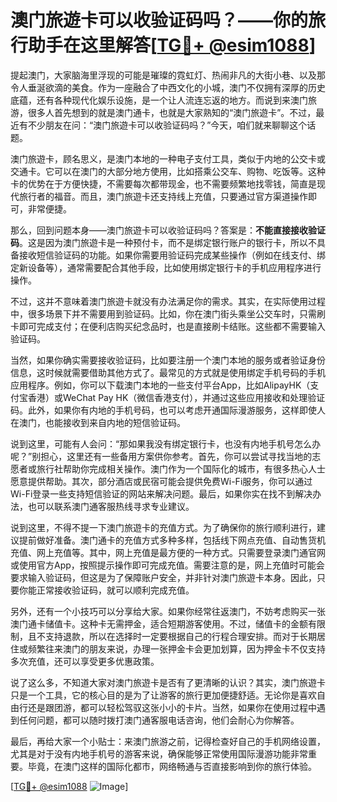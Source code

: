 # 澳门旅遊卡可以收验证码吗？——你的旅行助手在这里解答[[TG💪+ @esim1088](https://t.me/s/esim1088)]

提起澳门，大家脑海里浮现的可能是璀璨的霓虹灯、热闹非凡的大街小巷、以及那令人垂涎欲滴的美食。作为一座融合了中西文化的小城，澳门不仅拥有深厚的历史底蕴，还有各种现代化娱乐设施，是一个让人流连忘返的地方。而说到来澳门旅游，很多人首先想到的就是澳门通卡，也就是大家熟知的“澳门旅遊卡”。不过，最近有不少朋友在问：“澳门旅遊卡可以收验证码吗？”今天，咱们就来聊聊这个话题。

澳门旅遊卡，顾名思义，是澳门本地的一种电子支付工具，类似于内地的公交卡或交通卡。它可以在澳门的大部分地方使用，比如搭乘公交车、购物、吃饭等。这种卡的优势在于方便快捷，不需要每次都带现金，也不需要频繁地找零钱，简直是现代旅行者的福音。而且，澳门旅遊卡还支持线上充值，只要通过官方渠道操作即可，非常便捷。

那么，回到问题本身——澳门旅遊卡可以收验证码吗？答案是：**不能直接接收验证码**。这是因为澳门旅遊卡是一种预付卡，而不是绑定银行账户的银行卡，所以不具备接收短信验证码的功能。如果你需要用验证码完成某些操作（例如在线支付、绑定新设备等），通常需要配合其他手段，比如使用绑定银行卡的手机应用程序进行操作。

不过，这并不意味着澳门旅遊卡就没有办法满足你的需求。其实，在实际使用过程中，很多场景下并不需要用到验证码。比如，你在澳门街头乘坐公交车时，只需刷卡即可完成支付；在便利店购买纪念品时，也是直接刷卡结账。这些都不需要输入验证码。

当然，如果你确实需要接收验证码，比如要注册一个澳门本地的服务或者验证身份信息，这时候就需要借助其他方式了。最常见的方式就是使用绑定手机号码的手机应用程序。例如，你可以下载澳门本地的一些支付平台App，比如AlipayHK（支付宝香港）或WeChat Pay HK（微信香港支付），并通过这些应用接收和处理验证码。此外，如果你有内地的手机号码，也可以考虑开通国际漫游服务，这样即使人在澳门，也能接收到来自内地的短信验证码。

说到这里，可能有人会问：“那如果我没有绑定银行卡，也没有内地手机号怎么办呢？”别担心，这里还有一些备用方案供你参考。首先，你可以尝试寻找当地的志愿者或旅行社帮助你完成相关操作。澳门作为一个国际化的城市，有很多热心人士愿意提供帮助。其次，部分酒店或民宿可能会提供免费Wi-Fi服务，你可以通过Wi-Fi登录一些支持短信验证的网站来解决问题。最后，如果你实在找不到解决办法，也可以联系澳门通客服热线寻求专业建议。

说到这里，不得不提一下澳门旅遊卡的充值方式。为了确保你的旅行顺利进行，建议提前做好准备。澳门通卡的充值方式多种多样，包括线下网点充值、自动售货机充值、网上充值等。其中，网上充值是最方便的一种方式。只需要登录澳门通官网或使用官方App，按照提示操作即可完成充值。需要注意的是，网上充值时可能会要求输入验证码，但这是为了保障账户安全，并非针对澳门旅遊卡本身。因此，只要你能正常接收验证码，就可以顺利完成充值。

另外，还有一个小技巧可以分享给大家。如果你经常往返澳门，不妨考虑购买一张澳门通卡储值卡。这种卡无需押金，适合短期游客使用。不过，储值卡的金额有限制，且不支持退款，所以在选择时一定要根据自己的行程合理安排。而对于长期居住或频繁往来澳门的朋友来说，办理一张押金卡会更加划算，因为押金卡不仅支持多次充值，还可以享受更多优惠政策。

说了这么多，不知道大家对澳门旅遊卡是否有了更清晰的认识？其实，澳门旅遊卡只是一个工具，它的核心目的是为了让游客的旅行更加便捷舒适。无论你是喜欢自由行还是跟团游，都可以轻松驾驭这张小小的卡片。当然，如果你在使用过程中遇到任何问题，都可以随时拨打澳门通客服电话咨询，他们会耐心为你解答。

最后，再给大家一个小贴士：来澳门旅游之前，记得检查好自己的手机网络设置，尤其是对于没有内地手机号的游客来说，确保能够正常使用国际漫游功能非常重要。毕竟，在澳门这样的国际化都市，网络畅通与否直接影响到你的旅行体验。

[[TG💪+ @esim1088](https://t.me/s/esim1088) ![Image](https://i.postimg.cc/4NQfJmqS/Snipaste-2025-05-13-00-14-12.png)]